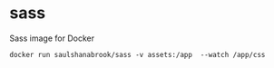 sass
====

Sass image for Docker


`docker run saulshanabrook/sass -v assets:/app  --watch /app/css`
